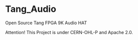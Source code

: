 # Tang_Audio
Open Source Tang FPGA 9K Audio HAT

Attention! This Project is under CERN-OHL-P and Apache 2.0.
